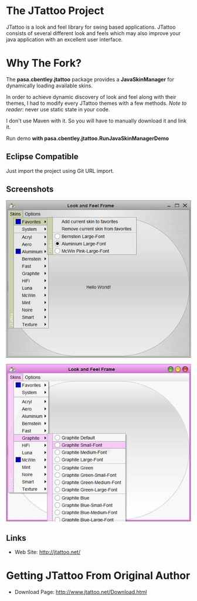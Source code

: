 # The JTattoo Project

JTattoo is a look and feel library for swing based applications. JTattoo consists of several different look and feels which may also improve your java application with an excellent user interface.

# Why The Fork? 

The **pasa.cbentley.jtattoo** package provides a **JavaSkinManager** for dynamically loading available skins.

In order to achieve dynamic discovery of look and feel along with their themes, I had to modify every JTattoo themes with a few methods. _Note to reader_: never use static state in your code.

I don't use Maven with it. So you will have to manually download it and link it.

Run demo **with pasa.cbentley.jtattoo.RunJavaSkinManagerDemo**

## Eclipse Compatible

Just import the project using Git URL import.

## Screenshots

 ![pasa_jtattoo_ss1.jpg](/res/pasa_jtattoo_ss1.jpg)

 ![pasa_jtattoo_ss2.jpg](/res/pasa_jtattoo_ss2.jpg)

## Links

- Web Site: http://jtattoo.net/

# Getting JTattoo From Original Author

- Download Page: http://www.jtattoo.net/Download.html


